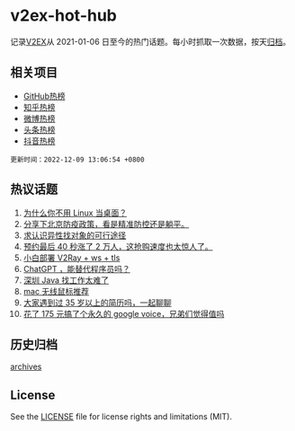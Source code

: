 # v2ex-hot-hub

 记录[V2EX](https://www.v2ex.com/)从 2021-01-06 日至今的热门话题。每小时抓取一次数据，按天[归档](archives)。
 
 ## 相关项目

- [GitHub热榜](https://github.com/lonnyzhang423/github-hot-hub)
- [知乎热榜](https://github.com/lonnyzhang423/zhihu-hot-hub)
- [微博热榜](https://github.com/lonnyzhang423/weibo-hot-hub)
- [头条热榜](https://github.com/lonnyzhang423/toutiao-hot-hub)
- [抖音热榜](https://github.com/lonnyzhang423/douyin-hot-hub)


 `更新时间：2022-12-09 13:06:54 +0800`

## 热议话题

1. [为什么你不用 Linux 当桌面？](https://www.v2ex.com/t/901241)
1. [分享下北京防疫政策，看是精准防控还是躺平。](https://www.v2ex.com/t/901226)
1. [求认识异性找对象的可行途径](https://www.v2ex.com/t/901051)
1. [预约最后 40 秒涨了 2 万人，这抢购速度也太惊人了。](https://www.v2ex.com/t/901263)
1. [小白部署 V2Ray + ws + tls](https://www.v2ex.com/t/901080)
1. [ChatGPT ，能替代程序员吗？](https://www.v2ex.com/t/901052)
1. [深圳 Java 找工作太难了](https://www.v2ex.com/t/901169)
1. [mac 无线鼠标推荐](https://www.v2ex.com/t/901238)
1. [大家遇到过 35 岁以上的简历吗，一起聊聊](https://www.v2ex.com/t/901210)
1. [花了 175 元搞了个永久的 google voice，兄弟们觉得值吗](https://www.v2ex.com/t/901109)

## 历史归档

[archives](archives)

## License

See the [LICENSE](LICENSE) file for license rights and limitations (MIT).
